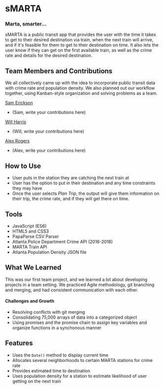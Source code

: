 # sMARTA
### Marta, smarter...

sMARTA is a public transit app that provides the user with the time it takes to get to their desired destination via train, when the next train will arrive, and if it's feasible for them to get to their destination on time. It also lets the user know if they can get on the first available train, as well as the crime rate and details for the desired destination.

## Team Members and Contributions
We all collectively came up with the idea to incorporate public transit data with crime rate and population density. We also planned out our workflow together, using Kanban-style organization and solving problems as a team.


[Sam Erickson](https://github.com/samerickson95)
- <p>(Sam, write your contributions here)</p>

[Will Harris](https://github.com/harriswill22)
- <p>(Will, write your contributions here)</p>

[Alex Rogers](https://github.com/alexrogers823)
- <p>(Alex, write your contributions here)</p>



## How to Use
- User puts in the station they are catching the next train at
- User has the option to put in their destination and any time constraints they may have
- Once the user selects _Plan Trip_, the output will give them information on their trip, the crime rate, and if they will get there on time.

## Tools
- JavaScript (ES6)
- HTML5 and CSS3
- PapaParse CSV Parser
- Atlanta Police Department Crime API (2016-2018)
- MARTA Train API
- Atlanta Population Density JSON file

## What We Learned
This was our first team project, and we learned a lot about developing projects in a team setting. We practiced Agile methodology, git branching and merging, and had consistent communication with each other.

#### Challenges and Growth
- Resolving conflicts with git merging
- Consolidating 75,000 arrays of data into a categorized object
- Using promises and the promise chain to assign key variables and organize functions in a synchonous manner

## Features
- Uses the `Date()` method to display current time
- Allocates several neighborhoods to certain MARTA stations for crime rate
- Provides estimated time to destination
- Uses population density for a station to estimate likelihood of user getting on the next train
